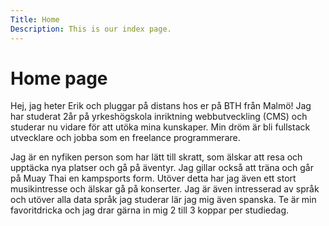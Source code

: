 ```yaml
---
Title: Home
Description: This is our index page.
---
```


Home page
==========================

Hej, jag heter Erik och pluggar på distans hos er på BTH från Malmö! Jag har studerat 2år på yrkeshögskola inriktning webbutveckling (CMS) och studerar nu vidare för att utöka mina kunskaper. Min dröm är bli fullstack utvecklare och jobba som en freelance programmerare.

Jag är en nyfiken person som har lätt till skratt, som älskar att resa och upptäcka nya platser och gå på äventyr. Jag gillar också att träna och går på Muay Thai en kampsports form. Utöver detta har jag även ett stort musikintresse och älskar gå på konserter. Jag är även intresserad av språk och utöver alla data språk jag studerar lär jag mig även spanska. Te är min favoritdricka och jag drar gärna in mig 2 till 3 koppar per studiedag.
